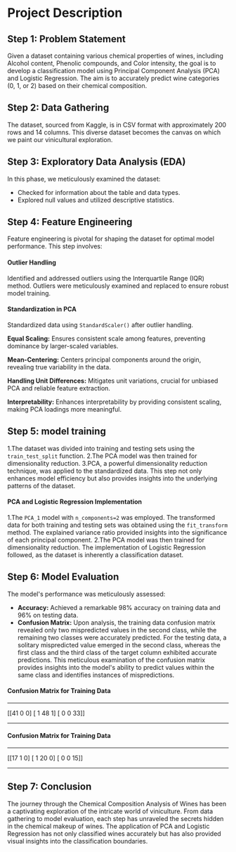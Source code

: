 # Project Description

## Step 1: Problem Statement
Given a dataset containing various chemical properties of wines, including Alcohol content, Phenolic compounds, and Color intensity, the goal is to develop a classification model using Principal Component Analysis (PCA) and Logistic Regression. The aim is to accurately predict wine categories (0, 1, or 2) based on their chemical composition.

## Step 2: Data Gathering
The dataset, sourced from Kaggle, is in CSV format with approximately 200 rows and 14 columns. This diverse dataset becomes the canvas on which we paint our vinicultural exploration.
 
## Step 3: Exploratory Data Analysis (EDA)
In this phase, we meticulously examined the dataset:
- Checked for information about the table and data types.
- Explored null values and utilized descriptive statistics.

## Step 4: Feature Engineering

Feature engineering is pivotal for shaping the dataset for optimal model performance. This step involves:

#### Outlier Handling

Identified and addressed outliers using the Interquartile Range (IQR) method. Outliers were meticulously examined and replaced to ensure robust model training.

#### Standardization in PCA
Standardized data using `StandardScaler()` after outlier handling.

**Equal Scaling:** Ensures consistent scale among features, preventing dominance by larger-scaled variables.

**Mean-Centering:** Centers principal components around the origin, revealing true variability in the data.

**Handling Unit Differences:** Mitigates unit variations, crucial for unbiased PCA and reliable feature extraction.

**Interpretability:** Enhances interpretability by providing consistent scaling, making PCA loadings more meaningful.

## Step 5: model training
1.The dataset was divided into training and testing sets using the `train_test_split` function. 
2.The PCA model was then trained for dimensionality reduction.
3.PCA, a powerful dimensionality reduction technique, was applied to the standardized data. This step not only enhances model efficiency but also provides insights into the underlying patterns of the dataset.

####  PCA and Logistic Regression Implementation
1.The `PCA_1` model with `n_components=2` was employed. The transformed data for both training and testing sets was obtained using the `fit_transform` method. The explained variance ratio provided insights into the significance of each principal component.
2.The PCA model was then trained for dimensionality reduction. The implementation of Logistic Regression followed, as the dataset is inherently a classification dataset.

## Step 6: Model Evaluation
The model's performance was meticulously assessed:
- **Accuracy:** Achieved a remarkable 98% accuracy on training data and 96% on testing data.
- **Confusion Matrix:** Upon analysis, the training data confusion matrix revealed only two mispredicted values in the second class, while the remaining two classes were accurately predicted.
For the testing data, a solitary mispredicted value emerged in the second class, whereas the first class and the third class of the target column exhibited accurate predictions.
This meticulous examination of the confusion matrix provides insights into the model's ability to predict values within the same class and identifies instances of mispredictions.

#### Confusion Matrix for Training Data
***
 [[41  0  0]
 [ 1 48  1]
 [ 0  0 33]]
 ***
#### Confusion Matrix for Training Data
***
 [[17  1  0]
 [ 1 20  0]
 [ 0  0 15]]
 ***

## Step 7: Conclusion
The journey through the Chemical Composition Analysis of Wines has been a captivating exploration of the intricate world of viniculture. From data gathering to model evaluation, each step has unraveled the secrets hidden in the chemical makeup of wines. The application of PCA and Logistic Regression has not only classified wines accurately but has also provided visual insights into the classification boundaries.

